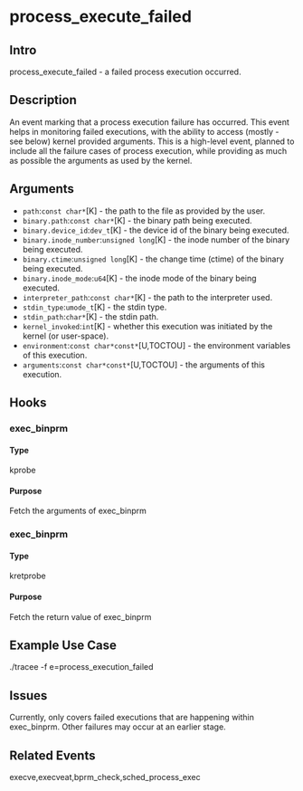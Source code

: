 # process_execute_failed

## Intro
process_execute_failed - a failed process execution occurred.

## Description
An event marking that a process execution failure has occurred. This event helps in 
monitoring failed executions, with the ability to access (mostly - see below) kernel provided arguments.
This is a high-level event, planned to include all the failure cases of process execution, 
while providing as much as possible the arguments as used by the kernel.

## Arguments
* `path`:`const char*`[K] - the path to the file as provided by the user. 
* `binary.path`:`const char*`[K] - the binary path being executed.
* `binary.device_id`:`dev_t`[K] - the device id of the binary being executed.
* `binary.inode_number`:`unsigned long`[K] - the inode number of the binary being executed.
* `binary.ctime`:`unsigned long`[K] - the change time (ctime) of the binary being executed.
* `binary.inode_mode`:`u64`[K] - the inode mode of the binary being executed.
* `interpreter_path`:`const char*`[K] - the path to the interpreter used.
* `stdin_type`:`umode_t`[K] - the stdin type.
* `stdin_path`:`char*`[K] - the stdin path.
* `kernel_invoked`:`int`[K] - whether this execution was initiated by the kernel (or user-space).
* `environment`:`const char*const*`[U,TOCTOU] - the environment variables of this execution.
* `arguments`:`const char*const*`[U,TOCTOU] - the arguments of this execution.

## Hooks
### exec_binprm
#### Type
kprobe
#### Purpose
Fetch the arguments of exec_binprm

### exec_binprm
#### Type
kretprobe
#### Purpose
Fetch the return value of exec_binprm

## Example Use Case
./tracee -f e=process_execution_failed

## Issues
Currently, only covers failed executions that are happening within exec_binprm. Other failures may occur at an earlier stage.

## Related Events
execve,execveat,bprm_check,sched_process_exec